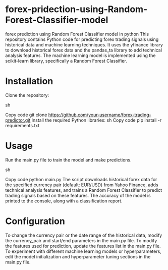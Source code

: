 # forex-pridection-using-Random-Forest-Classifier-model
forex prediction using Random Forest Classifier model in python
This repository contains Python code for predicting forex trading signals using historical data and machine learning techniques. It uses the yfinance library to download historical forex data and the pandas_ta library to add technical analysis features. The machine learning model is implemented using the scikit-learn library, specifically a Random Forest Classifier.

# Installation
Clone the repository:

sh

Copy code
git clone https://github.com/your-username/forex-trading-predictor.git
Install the required Python libraries:
sh
Copy code
pip install -r requirements.txt
# Usage
Run the main.py file to train the model and make predictions.

sh

Copy code
python main.py
The script downloads historical forex data for the specified currency pair (default: EUR/USD) from Yahoo Finance, adds technical analysis features, and trains a Random Forest Classifier to predict trading signals based on these features.
The accuracy of the model is printed to the console, along with a classification report.
# Configuration
To change the currency pair or the date range of the historical data, modify the currency_pair and start/end parameters in the main.py file.
To modify the features used for prediction, update the features list in the main.py file.
To experiment with different machine learning models or hyperparameters, edit the model initialization and hyperparameter tuning sections in the main.py file.
